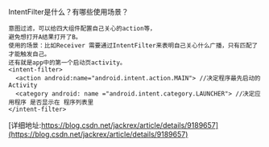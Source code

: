 
IntentFilter是什么？有哪些使用场景？
```
意图过滤，可以给四大组件配置自己关心的action等，
避免想打开A结果打开了B。
使用的场景：比如Receiver 需要通过IntentFilter来表明自己关心什么广播，只有匹配了才能触发自己。
还有就是app中的第一个启动页activity。
<intent-filter>
  <action android:name="android.intent.action.MAIN"> //决定程序最先启动的Activity
  <category android: name ="android.intent.category.LAUNCHER"> //决定应用程序 是否显示在 程序列表里
</intent-filter>
```
[详细地址:https://blog.csdn.net/jackrex/article/details/9189657](https://blog.csdn.net/jackrex/article/details/9189657)